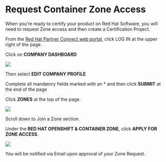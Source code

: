 # Request Container Zone Access

When you’re ready to certify your product on Red Hat Software, you will need to request Zone access and then create a Certification Project.

From the [Red Hat Partner Connect web portal](https://connect.redhat.com/), click LOG IN at the upper right of the page.

Click on **COMPANY DASHBOARD**

![](https://lh3.googleusercontent.com/I5KBGtuJDICDwbuCWmC6YuVpSmqH2d3Ktn1MKmiy1d2BhcxHDwbpJtlZVeAQiPyN_KKA6I3juVESbi91pushanhbl-f9cFc8J0WTnQ2cu0cLWw2Giv9V0ODDB28TGVEQ99tF2emV)

Then select **EDIT COMPANY PROFILE**

Complete all mandatory fields marked with an \* and then click **SUBMIT** at the end of the page

Click **ZONES** at the top of the page.

![](https://lh3.googleusercontent.com/LYzZzp4GfQvJEn5bdz37UOFSXaIjCve8MOE-F3qFIhW-lYmMS50l_UMR0Z_zR2IGB7aR2xQUVcaijnTOOeCM9N497XQHi6j5M-ZRkwSbprp7nCwQRjXapym_XjSUd0IC9jt7W8vw)

Scroll down to Join a Zone section.

Under the **RED HAT OPENSHIFT & CONTAINER ZONE**, click **APPLY FOR ZONE ACCESS**.

![](https://lh4.googleusercontent.com/8GgIXO5Djg1u6RYmBYwzH_3zICOGqqqmb6BSbUWm7vUs07gQCF7WFq3ZCHLi4rMHnn0IPjcs0trD_ayngxClW13B72fszU7mSdGSI79qColpgG2K21gRg9Xc0x7518ZVncPeyvpH)

You will be notified via Email upon approval of your Zone Request.

